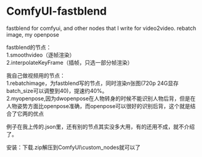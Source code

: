 # ComfyUI-fastblend
fastblend for comfyui, and other nodes that I write for video2video. rebatch image, my openpose

fastblend的节点：  
1.smoothvideo（逐帧渲染）  
2.interpolateKeyFrame（插帧，只选一部分帧渲染）

我自己做视频用的节点：  
1.rebatchimage，为fastblend写的节点，同时渲染n张图(720p 24G显存batch_size可以调整到40)，提速约40%。  
2.myopenpose,因为dwopenpose在人物转身的时候不能识别人物后背，但是在人物姿势方面比openpose准确，而openpose可以很好的识别后背，这个就是结合了它两的优点

例子在我上传的.json里，还有别的节点其实没多大用，有的还用不成，就不介绍了。

安装：下载.zip解压到ComfyUI\custom_nodes就可以了


